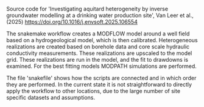 Source code for 'Investigating aquitard heterogeneity by inverse groundwater modelling at a drinking water production site', Van Leer et al., (2025) https://doi.org/10.1016/j.envsoft.2025.106554

The snakemake workflow creates a MODFLOW model around a well field based on a hydrogeological model, which is then calibrated.
Heterogeneous realizations are created based on borehole data and core scale hydraulic conductivity measurements. These realizations are upscaled to the model grid.
These realizations are run in the model, and the fit to drawdowns is examined. For the best fitting models MODPATH simulations are performed. 

The file 'snakefile' shows how the scripts are connected and in which order they are performed. 
In the current state it is not straightforward to directly apply the workflow to other locations, due to the large number of site specific datasets and assumptions. 
